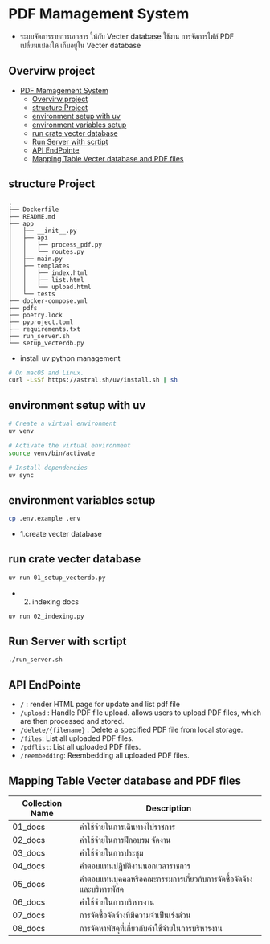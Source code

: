 # PDF Mamagement  System 
- ระบบจัดการรายการเอกสาร ให้กับ Vecter database ใช้งาน การจัดการไฟล์ PDF เปลี่ยนแปลงให้ เก็บอยู่ใน Vecter database

## Overvirw project  
- [PDF Mamagement  System](#pdf-mamagement--system)
  - [Overvirw project](#overvirw-project)
  - [structure Project](#structure-project)
  - [environment setup with uv](#environment-setup-with-uv)
  - [environment variables setup](#environment-variables-setup)
  - [run crate vecter database](#run-crate-vecter-database)
  - [Run Server with scrtipt](#run-server-with-scrtipt)
  - [API EndPointe](#api-endpointe)
  - [Mapping Table Vecter database and PDF files](#mapping-table-vecter-database-and-pdf-files)
##  structure Project  
``` 
.
├── Dockerfile
├── README.md
├── app
│   ├── __init__.py
│   ├── api
│   │   ├── process_pdf.py
│   │   └── routes.py
│   ├── main.py
│   ├── templates
│   │   ├── index.html
│   │   ├── list.html
│   │   └── upload.html
│   └── tests
├── docker-compose.yml
├── pdfs
├── poetry.lock
├── pyproject.toml
├── requirements.txt
├── run_server.sh
└── setup_vecterdb.py
```
- install uv  python management  
```bash 
# On macOS and Linux.
curl -LsSf https://astral.sh/uv/install.sh | sh
```

## environment setup with uv 
```bash
# Create a virtual environment
uv venv 

# Activate the virtual environment
source venv/bin/activate

# Install dependencies 
uv sync 
```
## environment variables setup 
```bash 
cp .env.example .env 
```

- 1.create  vecter database 
## run crate vecter database 
```bash 
uv run 01_setup_vecterdb.py
```
- 2. indexing docs
```bash
uv run 02_indexing.py
```



## Run Server with scrtipt
```bash 
./run_server.sh
```
## API EndPointe 

- `/` : render  HTML  page for update and list  pdf file 
- `/upload` :  Handle PDF file upload. allows users to upload PDF files, which are then processed and stored.
- `/delete/{filename}` : Delete a specified PDF file from local storage.  
- `/files`: List all uploaded PDF files. 
- `/pdflist`: List all uploaded PDF files.
- `/reembedding`: Reembedding all uploaded PDF files. 


## Mapping Table Vecter database and PDF files 
| Collection Name | Description                                            |
| --------------- | ------------------------------------------------------ |
| 01_docs         | ค่าใช้จ่ายในการเดินทางไปราชการ                             |
| 02_docs         | ค่าใช้จ่ายในการฝึกอบรม จัดงาน                               |
| 03_docs         | ค่าใช้จ่ายในการประชุม                                      |
| 04_docs         | ค่าตอบแทนปฏิบัติงานนอกเวลาราชการ                           |
| 05_docs         | ค่าตอบแทนบุคคลหรือคณะกรรมการเกี่ยวกับการจัดซื้อจัดจ้างและบริหารพัสด |
| 06_docs         | ค่าใช้จ่ายในการบริหารงาน                                   |
| 07_docs         | การจัดซื้อจัดจ้างที่มีความจําเป็นเร่งด่วน                          |
| 08_docs         | การจัดหาพัสดุที่เกี่ยวกับค่าใช้จ่ายในการบริหารงาน                  |

